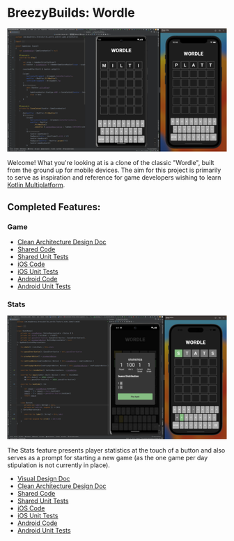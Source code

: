 # BreezyBuilds: Wordle

![BreezyBuilds Wordle Cover Image](breezybuildswordle_cover.png)

Welcome! What you're looking at is a clone of the classic "Wordle", built from the ground up for mobile devices. 
The aim for this project is primarily to serve as inspiration and reference for game developers wishing to learn [Kotlin Multiplatform](https://kotlinlang.org/docs/multiplatform.html).

## Completed Features:

### Game

* [Clean Architecture Design Doc](https://www.figma.com/file/MGS6fPuVWmYU5GG0uXIOFH/KMM-by-Example%3A-Wordle-(Clean-Architecture)?node-id=107-1879&t=W1HDPcoXkeuzVBys-4)
* [Shared Code](https://github.com/breezybuildsagame/breezybuilds-wordle/tree/main/shared/src/commonMain/kotlin/com/megabreezy/breezybuilds_wordle/feature/game)
* [Shared Unit Tests](https://github.com/breezybuildsagame/breezybuilds-wordle/tree/main/shared/src/commonTest/kotlin/com/megabreezy/breezybuilds_wordle/feature/game)
* [iOS Code](https://github.com/breezybuildsagame/breezybuilds-wordle/tree/main/iosApp/iosApp/feature_game/presentation)
* [iOS Unit Tests](https://github.com/breezybuildsagame/breezybuilds-wordle/tree/main/iosApp/iosAppTests/feature_game/presentation)
* [Android Code](https://github.com/breezybuildsagame/breezybuilds-wordle/tree/main/androidApp/src/main/java/com/megabreezy/breezybuilds_wordle/android/game)
* [Android Unit Tests](https://github.com/breezybuildsagame/breezybuilds-wordle/tree/main/androidApp/src/androidTest/java/com/megabreezy/breezybuilds_wordle/game/presentation)

### Stats

![BreezyBuilds Wordle Stats Screenshot](breezybuildswordle_stats_screen.png)

The Stats feature presents player statistics at the touch of a button and also serves as a prompt for starting a new game (as the one game per day stipulation is not currently in place).

* [Visual Design Doc](https://www.figma.com/file/zQEo2VR54levonpi5pTd1v/Wordle?node-id=18%3A366&t=J7s3sjvHTIxL951t-1)
* [Clean Architecture Design Doc](https://www.figma.com/file/MGS6fPuVWmYU5GG0uXIOFH/KMM-by-Example%3A-Wordle-(Clean-Architecture)?node-id=509-2813&t=YkGn25ZxF1OavK9V-4)
* [Shared Code](https://github.com/breezybuildsagame/breezybuilds-wordle/tree/main/shared/src/commonMain/kotlin/com/megabreezy/breezybuilds_wordle/feature/stats)
* [Shared Unit Tests](https://github.com/breezybuildsagame/breezybuilds-wordle/tree/main/shared/src/commonTest/kotlin/com/megabreezy/breezybuilds_wordle/feature/stats)
* [iOS Code](https://github.com/breezybuildsagame/breezybuilds-wordle/tree/main/iosApp/iosApp/feature_stats)
* [iOS Unit Tests](https://github.com/breezybuildsagame/breezybuilds-wordle/tree/main/iosApp/iosAppTests/feature_stats)
* [Android Code](https://github.com/breezybuildsagame/breezybuilds-wordle/tree/main/androidApp/src/main/java/com/megabreezy/breezybuilds_wordle/android/stats)
* [Android Unit Tests](https://github.com/breezybuildsagame/breezybuilds-wordle/tree/main/androidApp/src/androidTest/java/com/megabreezy/breezybuilds_wordle/stats)
